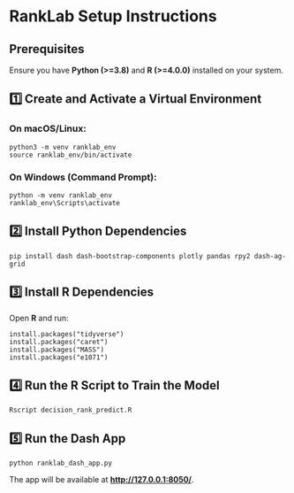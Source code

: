 # RankLab Setup Instructions

## Prerequisites
Ensure you have **Python (>=3.8)** and **R (>=4.0.0)** installed on your system.

## 1️⃣ Create and Activate a Virtual Environment
### On macOS/Linux:
```
python3 -m venv ranklab_env
source ranklab_env/bin/activate
```

### On Windows (Command Prompt):
```
python -m venv ranklab_env
ranklab_env\Scripts\activate
```

## 2️⃣ Install Python Dependencies
```
pip install dash dash-bootstrap-components plotly pandas rpy2 dash-ag-grid
```

## 3️⃣ Install R Dependencies
Open **R** and run:
```
install.packages("tidyverse")
install.packages("caret")
install.packages("MASS")
install.packages("e1071")
```

## 4️⃣ Run the R Script to Train the Model
```
Rscript decision_rank_predict.R
```

## 5️⃣ Run the Dash App
```
python ranklab_dash_app.py
```
The app will be available at **http://127.0.0.1:8050/**.
